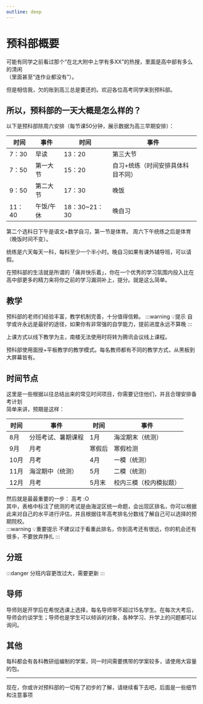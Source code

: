 ```yaml
---
outline: deep
---
```

# 预科部概要

可能有同学之前看过那个“在北大附中上学有多XX”的热搜，里面是高中部有多么的清闲  
（里面甚至“连作业都没有”）。

但是相信我，欠的账到高三总是要还的。欢迎各位高考同学来到预科部。

## 所以，预科部的一天大概是怎么样的？

以下是预科部除周六安排（每节课50分钟，展示数据为高三早期安排）：

|时间|事件|时间|事件|
|-|-|-|-|
|7：30|早读|13：20|第三大节|
|7：50|第一大节|15：20|自习+统练（时间安排具体科目不同）|
|9：50|第二大节|17：30|晚饭|
|11：40|午饭/午休|18：30~21：30|晚自习|

第二个选科日下午是语文+数学自习，第一节是体育。 周六下午统练之后是体育（晚饭时间不变）。

统练是六天每天一科，每科至少一个半小时。晚自习如果有课外辅导班，可以请假。

在预科部的生活就是所谓的「痛并快乐着」，你在一个优秀的学习氛围内投入比在高中部更多的精力来将你之前的学习漏洞补上，提分。就是这么简单。

## 教学
预科部的老师们经验丰富，教学机制完善，十分值得信赖。
:::warning 💡提示
自学或许永远是最好的途径，如果你有非常强的自学能力，提前进度永远不算晚
:::

上课方式以线下教学为主，南楼无法使用时将转为腾讯会议线上课程。

预科部使用面授+平板教学的教学模式。每名教师都有不同的教学方式，从黑板到大屏幕皆有。
## 时间节点
这里是一些根据以往总结出来的常见时间项目，你需要记住他们，并且合理安排备考计划  
简单来讲，预期是这样：

|时间|事件|时间|事件|
|-|-|-|-|
|8月    |分班考试、暑期课程 |1月    |海淀期末（统测）|
|9月    |月考               |寒假后 |寒假检测|
|10月   |月考               |4月    |一模（统测）|
|11月   |海淀期中（统测）   |5月    |二模（统测）|
|12月   |月考               |5月末  |校内三模（校内模拟题）|

然后就是最最重要的一步： 高考 :O  
其中，表格中标注了统测的考试是由海淀区统一命题，会出现区排名，你可以根据此来对自己的水平进行评估，并且根据往年高考排名分数线了解自己可以选择的预期院校。  
:::warning 💡重要提示
不建议过于看重此排名，你到高考还有很远，你的机会还有很多，不要放弃挣扎
:::

## 分班
:::danger
分班内容更改过大，需要更新
:::
## 导师
导师则是开学后在希悦选课上选择，每名导师带不超过15名学生。在每次大考后，导师会约谈学生；导师也是学生可以倾诉的对象，各种学习、升学上的问题都可以询问。
## 其他
每科都会有各科教研组编制的学案，同一时间需要携带的学案较多，请使用大容量的包。

---
现在，你或许对预科部的一切有了初步的了解，请继续看下去吧，后面是一些细节和注意事项